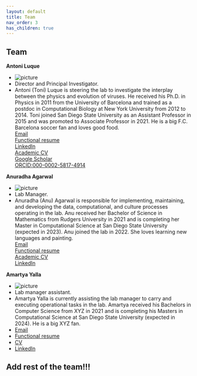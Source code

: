 ```yaml
---
layout: default
title: Team
nav_order: 3
has_children: true 
---
```


## Team 

**Antoni Luque**
+ ![picture](address)
+ Director and Principal Investigator. 
+ Antoni (Toni) Luque is steering the lab to investigate the interplay between the physics and evolution of viruses. He received his Ph.D. in Physics in 2011 from the University of Barcelona and trained as a postdoc in Computational Biology at New York University from 2012 to 2014. Toni joined San Diego State University as an Assistant Professor in 2015 and was promoted to Associate Professor in 2021. He is a big F.C. Barcelona soccer fan and loves good food. \
[Email](aluque@sdsu.edu) \
[Functional resume](link?) \
[LinkedIn](https://www.linkedin.com/in/antoni-luque-phd/) \
[Academic CV](link?) \
[Google Scholar](https://scholar.google.com/citations?user=ytvnI68AAAAJ&hl=en) \
[ORCID:000-0002-5817-4914](https://orcid.org/0000-0002-5817-4914) 

**Anuradha Agarwal**
+ ![picture](address)
+ Lab Manager.
+ Anuradha (Anu) Agarwal is responsible for implementing, maintaining, and developing the data, computational, and culture processes operating in the lab. Anu received her Bachelor of Science in Mathematics from Rudgers University in 2021 and is completing her Master in Computational Science at San Diego State University (expected in 2023). Anu joined the lab in 2022. She loves learning new languages and painting. <br>
[Email](aagarwal3258@sdsu.edu) <br>
[Functional resume](link?) <br>
[Academic CV](link?) <br>
[LinkedIn](https://www.linkedin.com/in/anuradhagarwal/) <br>

**Amartya Yalla**
+ ![picture](address)
+ Lab manager assistant.
+ Amartya Yalla is currently assisting the lab manager to carry and executing operational tasks in the lab. Amartya received his Bachelors in Computer Science from XYZ in 2021 and is completing his Masters in Computational Science at San Diego State University (expected in 2024). He is a big XYZ fan.
+ [Email](ayalla8921@sdsu.edu)
+ [Functional resume](link?)
+ [CV](link?)
+ [LinkedIn](https://www.linkedin.com/in/amartya-yalla/)

## Add rest of the team!!!

